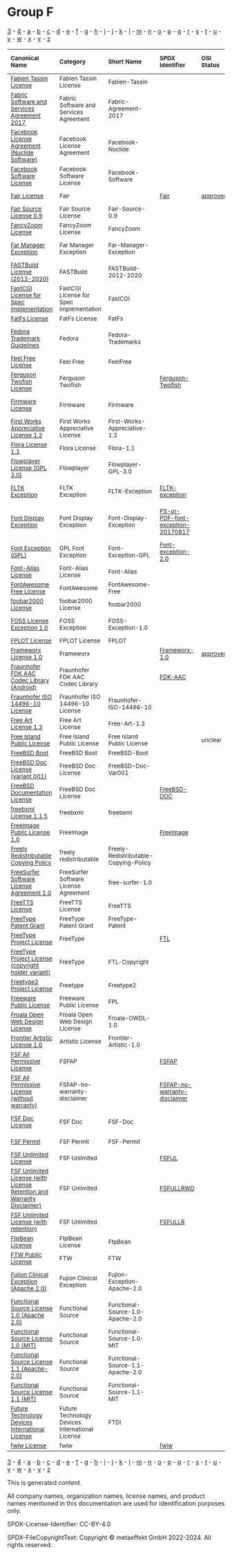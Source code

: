 # Group F

[3](../[3]/README.md) -
[4](../[4]/README.md) -
[a](../[a]/README.md) - 
[b](../[b]/README.md) - 
[c](../[c]/README.md) - 
[d](../[d]/README.md) - 
[e](../[e]/README.md) - 
[f](../[f]/README.md) - 
[g](../[g]/README.md) - 
[h](../[h]/README.md) - 
[i](../[i]/README.md) - 
[j](../[j]/README.md) - 
[k](../[k]/README.md) - 
[l](../[l]/README.md) - 
[m](../[m]/README.md) - 
[n](../[n]/README.md) - 
[o](../[o]/README.md) - 
[p](../[p]/README.md) - 
[q](../[q]/README.md) - 
[r](../[r]/README.md) - 
[s](../[s]/README.md) - 
[t](../[t]/README.md) - 
[u](../[u]/README.md) - 
[v](../[v]/README.md) - 
[w](../[w]/README.md) - 
[x](../[x]/README.md) - 
[y](../[y]/README.md) - 
[z](../[z]/README.md)

|<sup>Canonical Name</sup>|<sup>Category</sup>|<sup>Short Name</sup>|<sup>SPDX Identifier</sup>|<sup>OSI Status</sup>|<sup>Open CoDE Status</sup>|<sup>ScanCode</sup>|<sup>Matched ScanCode</sup>|<sup>Type</sup>|
| :-- | :-- | :-- | :-- | :-- | :-- | :-- | :-- | :-- |
|<sup><a name="Fabien-Tassin-License">[Fabien Tassin License]([fa]/Fabien-Tassin-License.yaml)</a></sup>|<sup>Fabien Tassin License</sup>|<sup>Fabien-Tassin</sup>| | | |<sup>[fabien-tassin](https://github.com/nexB/scancode-toolkit/blob/develop/src/licensedcode/data/licenses/fabien-tassin.LICENSE)</sup>|<sup>[fabien-tassin](https://github.com/nexB/scancode-toolkit/blob/develop/src/licensedcode/data/licenses/fabien-tassin.LICENSE)</sup>|<sup>terms</sup>|
|<sup><a name="Fabric-Software-and-Services-Agreement-2017">[Fabric Software and Services Agreement 2017]([fa]/Fabric-Software-and-Services-Agreement-2017.yaml)</a></sup>|<sup>Fabric Software and Services Agreement</sup>|<sup>Fabric-Agreement-2017</sup>| | | |<sup>[fabric-agreement-2017](https://github.com/nexB/scancode-toolkit/blob/develop/src/licensedcode/data/licenses/fabric-agreement-2017.LICENSE)</sup>|<sup>[fabric-agreement-2017](https://github.com/nexB/scancode-toolkit/blob/develop/src/licensedcode/data/licenses/fabric-agreement-2017.LICENSE)</sup>|<sup>terms</sup>|
|<sup><a name="Facebook-License-Agreement-(Nuclide-Software)">[Facebook License Agreement (Nuclide Software)]([fa]/Facebook-License-Agreement-(Nuclide-Software).yaml)</a></sup>|<sup>Facebook License Agreement</sup>|<sup>Facebook-Nuclide</sup>| | | |<sup>[facebook-nuclide](https://github.com/nexB/scancode-toolkit/blob/develop/src/licensedcode/data/licenses/facebook-nuclide.LICENSE)</sup>|<sup>[facebook-nuclide](https://github.com/nexB/scancode-toolkit/blob/develop/src/licensedcode/data/licenses/facebook-nuclide.LICENSE)</sup>|<sup>terms</sup>|
|<sup><a name="Facebook-Software-License">[Facebook Software License]([fa]/Facebook-Software-License.yaml)</a></sup>|<sup>Facebook Software License</sup>|<sup>Facebook-Software</sup>| | | |<sup>[facebook-software-license](https://github.com/nexB/scancode-toolkit/blob/develop/src/licensedcode/data/licenses/facebook-software-license.LICENSE)</sup>|<sup>[facebook-software-license](https://github.com/nexB/scancode-toolkit/blob/develop/src/licensedcode/data/licenses/facebook-software-license.LICENSE)</sup>|<sup>terms</sup>|
|<sup><a name="Fair-License">[Fair License]([fa]/Fair-License.yaml)</a></sup>|<sup>Fair</sup>|<sup> </sup>|<sup>[Fair](https://spdx.org/licenses/Fair.html)</sup>|<sup>[approved](https://opensource.org/licenses/?ls=Fair)</sup>|<sup>not approved</sup>|<sup>[fair](https://github.com/nexB/scancode-toolkit/blob/develop/src/licensedcode/data/licenses/fair.LICENSE)</sup>|<sup>[fair](https://github.com/nexB/scancode-toolkit/blob/develop/src/licensedcode/data/licenses/fair.LICENSE)</sup>|<sup>terms</sup>|
|<sup><a name="Fair-Source-License-0.9">[Fair Source License 0.9]([fa]/Fair-Source-License-0.9.yaml)</a></sup>|<sup>Fair Source License</sup>|<sup>Fair-Source-0.9</sup>| | | |<sup>[fair-source-0.9](https://github.com/nexB/scancode-toolkit/blob/develop/src/licensedcode/data/licenses/fair-source-0.9.LICENSE)</sup>|<sup>[fair-source-0.9](https://github.com/nexB/scancode-toolkit/blob/develop/src/licensedcode/data/licenses/fair-source-0.9.LICENSE)</sup>|<sup>terms</sup>|
|<sup><a name="FancyZoom-License">[FancyZoom License]([fa]/FancyZoom-License.yaml)</a></sup>|<sup>FancyZoom License</sup>|<sup>FancyZoom</sup>| | | |<sup>[fancyzoom](https://github.com/nexB/scancode-toolkit/blob/develop/src/licensedcode/data/licenses/fancyzoom.LICENSE)</sup>|<sup>[fancyzoom](https://github.com/nexB/scancode-toolkit/blob/develop/src/licensedcode/data/licenses/fancyzoom.LICENSE)</sup>|<sup>terms</sup>|
|<sup><a name="Far-Manager-Exception">[Far Manager Exception]([fa]/Far-Manager-Exception.yaml)</a></sup>|<sup>Far Manager Exception</sup>|<sup>Far-Manager-Exception</sup>| | | |<sup>[far-manager-exception](https://github.com/nexB/scancode-toolkit/blob/develop/src/licensedcode/data/licenses/far-manager-exception.LICENSE)</sup>|<sup>[far-manager-exception](https://github.com/nexB/scancode-toolkit/blob/develop/src/licensedcode/data/licenses/far-manager-exception.LICENSE)</sup>|<sup>exception</sup>|
|<sup><a name="FASTBuild-License-(2012-2020)">[FASTBuild License (2012-2020)]([fa]/FASTBuild-License-(2012-2020).yaml)</a></sup>|<sup>FASTBuild</sup>|<sup>FASTBuild-2012-2020</sup>| | | |<sup>[fastbuild-2012-2020](https://github.com/nexB/scancode-toolkit/blob/develop/src/licensedcode/data/licenses/fastbuild-2012-2020.LICENSE)</sup>|<sup>[fastbuild-2012-2020](https://github.com/nexB/scancode-toolkit/blob/develop/src/licensedcode/data/licenses/fastbuild-2012-2020.LICENSE)</sup>|<sup>terms</sup>|
|<sup><a name="FastCGI-License-for-Spec-Implementation">[FastCGI License for Spec Implementation]([fa]/FastCGI-License-for-Spec-Implementation.yaml)</a></sup>|<sup>FastCGI License for Spec Implementation</sup>|<sup>FastCGI</sup>| | | |<sup>[openmarket-fastcgi](https://github.com/nexB/scancode-toolkit/blob/develop/src/licensedcode/data/licenses/openmarket-fastcgi.LICENSE)</sup>|<sup>[openmarket-fastcgi](https://github.com/nexB/scancode-toolkit/blob/develop/src/licensedcode/data/licenses/openmarket-fastcgi.LICENSE)</sup>|<sup>terms</sup>|
|<sup><a name="FatFs-License">[FatFs License]([fa]/FatFs-License.yaml)</a></sup>|<sup>FatFs License</sup>|<sup>FatFs</sup>| | | |<sup>[fatfs](https://github.com/nexB/scancode-toolkit/blob/develop/src/licensedcode/data/licenses/fatfs.LICENSE)</sup>|<sup>[fatfs](https://github.com/nexB/scancode-toolkit/blob/develop/src/licensedcode/data/licenses/fatfs.LICENSE)</sup>|<sup>terms</sup>|
|<sup><a name="Fedora-Trademark-Guidelines">[Fedora Trademark Guidelines]([fe]/Fedora-Trademark-Guidelines.yaml)</a></sup>|<sup>Fedora</sup>|<sup>Fedora-Trademarks</sup>| | | | |<sup>[generic-trademark](https://github.com/nexB/scancode-toolkit/blob/develop/src/licensedcode/data/licenses/generic-trademark.LICENSE), [proprietary-license](https://github.com/nexB/scancode-toolkit/blob/develop/src/licensedcode/data/licenses/proprietary-license.LICENSE)</sup>|<sup>terms</sup>|
|<sup><a name="Feel-Free-License">[Feel Free License]([fe]/Feel-Free-License.yaml)</a></sup>|<sup>Feel Free</sup>|<sup>FeelFree</sup>| | | | | |<sup>terms</sup>|
|<sup><a name="Ferguson-Twofish-License">[Ferguson Twofish License]([fe]/Ferguson-Twofish-License.yaml)</a></sup>|<sup>Ferguson Twofish</sup>|<sup> </sup>|<sup>[Ferguson-Twofish](https://spdx.org/licenses/Ferguson-Twofish.html)</sup>| | |<sup>[ferguson-twofish](https://github.com/nexB/scancode-toolkit/blob/develop/src/licensedcode/data/licenses/ferguson-twofish.LICENSE)</sup>|<sup>[niels-ferguson](https://github.com/nexB/scancode-toolkit/blob/develop/src/licensedcode/data/licenses/niels-ferguson.LICENSE)</sup>|<sup>terms</sup>|
|<sup><a name="Firmware-License">[Firmware License]([fi]/Firmware-License.yaml)</a></sup>|<sup>Firmware</sup>|<sup>Firmware</sup>| | | |<sup>[binary-linux-firmware](https://github.com/nexB/scancode-toolkit/blob/develop/src/licensedcode/data/licenses/binary-linux-firmware.LICENSE)</sup>|<sup>[bsd-new](https://github.com/nexB/scancode-toolkit/blob/develop/src/licensedcode/data/licenses/bsd-new.LICENSE)</sup>|<sup>terms</sup>|
|<sup><a name="First-Works-Appreciative-License-1.2">[First Works Appreciative License 1.2]([fi]/First-Works-Appreciative-License-1.2.yaml)</a></sup>|<sup>First Works Appreciative License</sup>|<sup>First-Works-Appreciative-1.2</sup>| | | |<sup>[first-works-appreciative-1.2](https://github.com/nexB/scancode-toolkit/blob/develop/src/licensedcode/data/licenses/first-works-appreciative-1.2.LICENSE)</sup>|<sup>[first-works-appreciative-1.2](https://github.com/nexB/scancode-toolkit/blob/develop/src/licensedcode/data/licenses/first-works-appreciative-1.2.LICENSE)</sup>|<sup>terms</sup>|
|<sup><a name="Flora-License-1.1">[Flora License 1.1]([fl]/Flora-License-1.1.yaml)</a></sup>|<sup>Flora License</sup>|<sup>Flora-1.1</sup>| | | |<sup>[flora-1.1](https://github.com/nexB/scancode-toolkit/blob/develop/src/licensedcode/data/licenses/flora-1.1.LICENSE)</sup>|<sup>[flora-1.1](https://github.com/nexB/scancode-toolkit/blob/develop/src/licensedcode/data/licenses/flora-1.1.LICENSE)</sup>|<sup>terms</sup>|
|<sup><a name="Flowplayer-License-(GPL-3.0)">[Flowplayer License (GPL 3.0)]([fl]/Flowplayer-License-(GPL-3.0).yaml)</a></sup>|<sup>Flowplayer</sup>|<sup>Flowplayer-GPL-3.0</sup>| | | |<sup>[flowplayer-gpl-3.0](https://github.com/nexB/scancode-toolkit/blob/develop/src/licensedcode/data/licenses/flowplayer-gpl-3.0.LICENSE)</sup>|<sup>[flowplayer-gpl-3.0](https://github.com/nexB/scancode-toolkit/blob/develop/src/licensedcode/data/licenses/flowplayer-gpl-3.0.LICENSE)</sup>|<sup>terms</sup>|
|<sup><a name="FLTK-Exception">[FLTK Exception]([fl]/FLTK-Exception.yaml)</a></sup>|<sup>FLTK Exception</sup>|<sup>FLTK-Exception</sup>|<sup>[FLTK-exception](https://spdx.org/licenses/FLTK-exception.html)</sup>| | |<sup>[fltk-exception-lgpl-2.0](https://github.com/nexB/scancode-toolkit/blob/develop/src/licensedcode/data/licenses/fltk-exception-lgpl-2.0.LICENSE)</sup>|<sup>[fltk-exception-lgpl-2.0](https://github.com/nexB/scancode-toolkit/blob/develop/src/licensedcode/data/licenses/fltk-exception-lgpl-2.0.LICENSE)</sup>|<sup>exception</sup>|
|<sup><a name="Font-Display-Exception">[Font Display Exception]([fo]/Font-Display-Exception.yaml)</a></sup>|<sup>Font Display Exception</sup>|<sup>Font-Display-Exception</sup>|<sup>[PS-or-PDF-font-exception-20170817](https://spdx.org/licenses/PS-or-PDF-font-exception-20170817.html)</sup>| | |<sup>[ps-or-pdf-font-exception-20170817](https://github.com/nexB/scancode-toolkit/blob/develop/src/licensedcode/data/licenses/ps-or-pdf-font-exception-20170817.LICENSE)</sup>|<sup>agpl-3.0 WITH ps-or-pdf-font-exception-20170817</sup>|<sup>exception</sup>|
|<sup><a name="Font-Exception-(GPL)">[Font Exception (GPL)]([fo]/Font-Exception-(GPL).yaml)</a></sup>|<sup>GPL Font Exception</sup>|<sup>Font-Exception-GPL</sup>|<sup>[Font-exception-2.0](https://spdx.org/licenses/Font-exception-2.0.html)</sup>| | |<sup>[font-exception-gpl](https://github.com/nexB/scancode-toolkit/blob/develop/src/licensedcode/data/licenses/font-exception-gpl.LICENSE)</sup>|<sup>[font-exception-gpl](https://github.com/nexB/scancode-toolkit/blob/develop/src/licensedcode/data/licenses/font-exception-gpl.LICENSE)</sup>|<sup>exception</sup>|
|<sup><a name="Font-Alias-License">[Font-Alias License]([fo]/Font-Alias-License.yaml)</a></sup>|<sup>Font-Alias License</sup>|<sup>Font-Alias</sup>| | | |<sup>[font-alias](https://github.com/nexB/scancode-toolkit/blob/develop/src/licensedcode/data/licenses/font-alias.LICENSE)</sup>|<sup>[font-alias](https://github.com/nexB/scancode-toolkit/blob/develop/src/licensedcode/data/licenses/font-alias.LICENSE)</sup>|<sup>terms</sup>|
|<sup><a name="FontAwesome-Free-License">[FontAwesome Free License]([fo]/FontAwesome-Free-License.yaml)</a></sup>|<sup>FontAwesome</sup>|<sup>FontAwesome-Free</sup>| | | | |<sup>[cc-by-4.0](https://github.com/nexB/scancode-toolkit/blob/develop/src/licensedcode/data/licenses/cc-by-4.0.LICENSE), [mit](https://github.com/nexB/scancode-toolkit/blob/develop/src/licensedcode/data/licenses/mit.LICENSE), [ofl-1.1](https://github.com/nexB/scancode-toolkit/blob/develop/src/licensedcode/data/licenses/ofl-1.1.LICENSE)</sup>|<sup>terms</sup>|
|<sup><a name="foobar2000-License">[foobar2000 License]([fo]/foobar2000-License.yaml)</a></sup>|<sup>foobar2000 License</sup>|<sup>foobar2000</sup>| | | |<sup>[foobar2000](https://github.com/nexB/scancode-toolkit/blob/develop/src/licensedcode/data/licenses/foobar2000.LICENSE)</sup>|<sup>[foobar2000](https://github.com/nexB/scancode-toolkit/blob/develop/src/licensedcode/data/licenses/foobar2000.LICENSE)</sup>|<sup>terms</sup>|
|<sup><a name="FOSS-License-Exception-1.0">[FOSS License Exception 1.0]([fo]/FOSS-License-Exception-1.0.yaml)</a></sup>|<sup>FOSS Exception</sup>|<sup>FOSS-Exception-1.0</sup>| | | |<sup>[dbmx-foss-exception-1.0.9](https://github.com/nexB/scancode-toolkit/blob/develop/src/licensedcode/data/licenses/dbmx-foss-exception-1.0.9.LICENSE)</sup>|<sup>[dbmx-foss-exception-1.0.9](https://github.com/nexB/scancode-toolkit/blob/develop/src/licensedcode/data/licenses/dbmx-foss-exception-1.0.9.LICENSE)</sup>|<sup>exception</sup>|
|<sup><a name="FPLOT-License">[FPLOT License]([fp]/FPLOT-License.yaml)</a></sup>|<sup>FPLOT License</sup>|<sup>FPLOT</sup>| | | |<sup>[fplot](https://github.com/nexB/scancode-toolkit/blob/develop/src/licensedcode/data/licenses/fplot.LICENSE)</sup>|<sup>[fplot](https://github.com/nexB/scancode-toolkit/blob/develop/src/licensedcode/data/licenses/fplot.LICENSE)</sup>|<sup>terms</sup>|
|<sup><a name="Frameworx-License-1.0">[Frameworx License 1.0]([fr]/Frameworx-License-1.0.yaml)</a></sup>|<sup>Frameworx</sup>|<sup> </sup>|<sup>[Frameworx-1.0](https://spdx.org/licenses/Frameworx-1.0.html)</sup>|<sup>[approved](https://opensource.org/licenses/?ls=Frameworx-1.0)</sup>| |<sup>[frameworx-1.0](https://github.com/nexB/scancode-toolkit/blob/develop/src/licensedcode/data/licenses/frameworx-1.0.LICENSE)</sup>|<sup>[frameworx-1.0](https://github.com/nexB/scancode-toolkit/blob/develop/src/licensedcode/data/licenses/frameworx-1.0.LICENSE)</sup>|<sup>terms</sup>|
|<sup><a name="Fraunhofer-FDK-AAC-Codec-Library-(Android)">[Fraunhofer FDK AAC Codec Library (Android)]([fr]/Fraunhofer-FDK-AAC-Codec-Library-(Android).yaml)</a></sup>|<sup>Fraunhofer FDK AAC Codec Library</sup>|<sup> </sup>|<sup>[FDK-AAC](https://spdx.org/licenses/FDK-AAC.html)</sup>| |<sup>not approved</sup>|<sup>[fraunhofer-fdk-aac-codec](https://github.com/nexB/scancode-toolkit/blob/develop/src/licensedcode/data/licenses/fraunhofer-fdk-aac-codec.LICENSE)</sup>|<sup>[fraunhofer-fdk-aac-codec](https://github.com/nexB/scancode-toolkit/blob/develop/src/licensedcode/data/licenses/fraunhofer-fdk-aac-codec.LICENSE)</sup>|<sup>terms</sup>|
|<sup><a name="Fraunhofer-ISO-14496-10-License">[Fraunhofer ISO 14496-10 License]([fr]/Fraunhofer-ISO-14496-10-License.yaml)</a></sup>|<sup>Fraunhofer ISO 14496-10 License</sup>|<sup>Fraunhofer-ISO-14496-10</sup>| | | |<sup>[fraunhofer-iso-14496-10](https://github.com/nexB/scancode-toolkit/blob/develop/src/licensedcode/data/licenses/fraunhofer-iso-14496-10.LICENSE)</sup>|<sup>[fraunhofer-iso-14496-10](https://github.com/nexB/scancode-toolkit/blob/develop/src/licensedcode/data/licenses/fraunhofer-iso-14496-10.LICENSE)</sup>|<sup>terms</sup>|
|<sup><a name="Free-Art-License-1.3">[Free Art License 1.3]([fr]/Free-Art-License-1.3.yaml)</a></sup>|<sup>Free Art License</sup>|<sup>Free-Art-1.3</sup>| | | |<sup>[free-art-1.3](https://github.com/nexB/scancode-toolkit/blob/develop/src/licensedcode/data/licenses/free-art-1.3.LICENSE)</sup>|<sup>[free-art-1.3](https://github.com/nexB/scancode-toolkit/blob/develop/src/licensedcode/data/licenses/free-art-1.3.LICENSE)</sup>|<sup>terms</sup>|
|<sup><a name="Free-Island-Public-License">[Free Island Public License]([fr]/Free-Island-Public-License.yaml)</a></sup>|<sup>Free Island Public License</sup>|<sup>Free Island Public License</sup>| |<sup>unclear</sup>| | |<sup>[warranty-disclaimer](https://github.com/nexB/scancode-toolkit/blob/develop/src/licensedcode/data/licenses/warranty-disclaimer.LICENSE)</sup>|<sup>terms</sup>|
|<sup><a name="FreeBSD-Boot">[FreeBSD Boot]([fr]/FreeBSD-Boot.yaml)</a></sup>|<sup>FreeBSD Boot</sup>|<sup>FreeBSD-Boot</sup>| | | |<sup>[freebsd-boot](https://github.com/nexB/scancode-toolkit/blob/develop/src/licensedcode/data/licenses/freebsd-boot.LICENSE)</sup>|<sup>[freebsd-boot](https://github.com/nexB/scancode-toolkit/blob/develop/src/licensedcode/data/licenses/freebsd-boot.LICENSE)</sup>|<sup>terms</sup>|
|<sup><a name="FreeBSD-Doc-License-(variant-001)">[FreeBSD Doc License (variant 001)]([fr]/FreeBSD-Doc-License-(variant-001).yaml)</a></sup>|<sup>FreeBSD Doc License</sup>|<sup>FreeBSD-Doc-Var001</sup>| | | |<sup>[freebsd-doc](https://github.com/nexB/scancode-toolkit/blob/develop/src/licensedcode/data/licenses/freebsd-doc.LICENSE)</sup>|<sup>[freebsd-doc](https://github.com/nexB/scancode-toolkit/blob/develop/src/licensedcode/data/licenses/freebsd-doc.LICENSE)</sup>|<sup>terms</sup>|
|<sup><a name="FreeBSD-Documentation-License">[FreeBSD Documentation License]([fr]/FreeBSD-Documentation-License.yaml)</a></sup>|<sup>FreeBSD Doc License</sup>|<sup> </sup>|<sup>[FreeBSD-DOC](https://spdx.org/licenses/FreeBSD-DOC.html)</sup>| |<sup>approved</sup>|<sup>[freebsd-doc](https://github.com/nexB/scancode-toolkit/blob/develop/src/licensedcode/data/licenses/freebsd-doc.LICENSE)</sup>|<sup>[freebsd-doc](https://github.com/nexB/scancode-toolkit/blob/develop/src/licensedcode/data/licenses/freebsd-doc.LICENSE)</sup>|<sup>terms</sup>|
|<sup><a name="freebxml-License-1.1-5">[freebxml License 1.1 5]([fr]/freebxml-License-1.1-5.yaml)</a></sup>|<sup>freebxml</sup>|<sup>freebxml</sup>| | | | |<sup>[apache-2.0](https://github.com/nexB/scancode-toolkit/blob/develop/src/licensedcode/data/licenses/apache-2.0.LICENSE)</sup>|<sup>terms</sup>|
|<sup><a name="FreeImage-Public-License-1.0">[FreeImage Public License 1.0]([fr]/FreeImage-Public-License-1.0.yaml)</a></sup>|<sup>FreeImage</sup>|<sup> </sup>|<sup>[FreeImage](https://spdx.org/licenses/FreeImage.html)</sup>| |<sup>approved</sup>|<sup>[freeimage-1.0](https://github.com/nexB/scancode-toolkit/blob/develop/src/licensedcode/data/licenses/freeimage-1.0.LICENSE)</sup>|<sup>[freeimage-1.0](https://github.com/nexB/scancode-toolkit/blob/develop/src/licensedcode/data/licenses/freeimage-1.0.LICENSE)</sup>|<sup>terms</sup>|
|<sup><a name="Freely-Redistributable-Copying-Policy">[Freely Redistributable Copying Policy]([fr]/Freely-Redistributable-Copying-Policy.yaml)</a></sup>|<sup>freely redistributable</sup>|<sup>Freely-Redistributable-Copying-Policy</sup>| | | | | |<sup>terms</sup>|
|<sup><a name="FreeSurfer-Software-License-Agreement-1.0">[FreeSurfer Software License Agreement 1.0]([fr]/FreeSurfer-Software-License-Agreement-1.0.yaml)</a></sup>|<sup>FreeSurfer Software License Agreement</sup>|<sup>free-surfer-1.0</sup>| | | |<sup>[free-surfer-1.0](https://github.com/nexB/scancode-toolkit/blob/develop/src/licensedcode/data/licenses/free-surfer-1.0.LICENSE)</sup>|<sup>[free-surfer-1.0](https://github.com/nexB/scancode-toolkit/blob/develop/src/licensedcode/data/licenses/free-surfer-1.0.LICENSE)</sup>|<sup>terms</sup>|
|<sup><a name="FreeTTS-License">[FreeTTS License]([fr]/FreeTTS-License.yaml)</a></sup>|<sup>FreeTTS License</sup>|<sup>FreeTTS</sup>| | |<sup>approved</sup>|<sup>[freetts](https://github.com/nexB/scancode-toolkit/blob/develop/src/licensedcode/data/licenses/freetts.LICENSE)</sup>|<sup>[freetts](https://github.com/nexB/scancode-toolkit/blob/develop/src/licensedcode/data/licenses/freetts.LICENSE)</sup>|<sup>terms</sup>|
|<sup><a name="FreeType-Patent-Grant">[FreeType Patent Grant]([fr]/FreeType-Patent-Grant.yaml)</a></sup>|<sup>FreeType Patent Grant</sup>|<sup>FreeType-Patent</sup>| | |<sup>approved</sup>|<sup>[freetype-patent](https://github.com/nexB/scancode-toolkit/blob/develop/src/licensedcode/data/licenses/freetype-patent.LICENSE)</sup>|<sup>[freetype-patent](https://github.com/nexB/scancode-toolkit/blob/develop/src/licensedcode/data/licenses/freetype-patent.LICENSE)</sup>|<sup>terms</sup>|
|<sup><a name="FreeType-Project-License">[FreeType Project License]([fr]/FreeType-Project-License.yaml)</a></sup>|<sup>FreeType</sup>|<sup> </sup>|<sup>[FTL](https://spdx.org/licenses/FTL.html)</sup>| |<sup>approved</sup>|<sup>[freetype](https://github.com/nexB/scancode-toolkit/blob/develop/src/licensedcode/data/licenses/freetype.LICENSE)</sup>|<sup>[freetype](https://github.com/nexB/scancode-toolkit/blob/develop/src/licensedcode/data/licenses/freetype.LICENSE)</sup>|<sup>terms</sup>|
|<sup><a name="FreeType-Project-License-(copyright-holder-variant)">[FreeType Project License (copyright holder variant)]([fr]/FreeType-Project-License-(copyright-holder-variant).yaml)</a></sup>|<sup>FreeType</sup>|<sup>FTL-Copyright</sup>| | | | |<sup>[freetype](https://github.com/nexB/scancode-toolkit/blob/develop/src/licensedcode/data/licenses/freetype.LICENSE)</sup>|<sup>terms</sup>|
|<sup><a name="Freetype2-Project-License">[Freetype2 Project License]([fr]/Freetype2-Project-License.yaml)</a></sup>|<sup>Freetype</sup>|<sup>Freetype2</sup>| | | | |<sup>freetype OR gpl-3.0</sup>|<sup>terms</sup>|
|<sup><a name="Freeware-Public-License">[Freeware Public License]([fr]/Freeware-Public-License.yaml)</a></sup>|<sup>Freeware Public License</sup>|<sup>FPL</sup>| | | |<sup>[fpl](https://github.com/nexB/scancode-toolkit/blob/develop/src/licensedcode/data/licenses/fpl.LICENSE)</sup>|<sup>[fpl](https://github.com/nexB/scancode-toolkit/blob/develop/src/licensedcode/data/licenses/fpl.LICENSE)</sup>|<sup>terms</sup>|
|<sup><a name="Froala-Open-Web-Design-License">[Froala Open Web Design License]([fr]/Froala-Open-Web-Design-License.yaml)</a></sup>|<sup>Froala Open Web Design License</sup>|<sup>Froala-OWDL-1.0</sup>| | | |<sup>[froala-owdl-1.0](https://github.com/nexB/scancode-toolkit/blob/develop/src/licensedcode/data/licenses/froala-owdl-1.0.LICENSE)</sup>|<sup>[froala-owdl-1.0](https://github.com/nexB/scancode-toolkit/blob/develop/src/licensedcode/data/licenses/froala-owdl-1.0.LICENSE)</sup>|<sup>terms</sup>|
|<sup><a name="Frontier-Artistic-License-1.0">[Frontier Artistic License 1.0]([fr]/Frontier-Artistic-License-1.0.yaml)</a></sup>|<sup>Artistic License</sup>|<sup>Frontier-Artistic-1.0</sup>| | | |<sup>[frontier-1.0](https://github.com/nexB/scancode-toolkit/blob/develop/src/licensedcode/data/licenses/frontier-1.0.LICENSE)</sup>|<sup>[frontier-1.0](https://github.com/nexB/scancode-toolkit/blob/develop/src/licensedcode/data/licenses/frontier-1.0.LICENSE)</sup>|<sup>terms</sup>|
|<sup><a name="FSF-All-Permissive-License">[FSF All Permissive License]([fs]/FSF-All-Permissive-License.yaml)</a></sup>|<sup>FSFAP</sup>|<sup> </sup>|<sup>[FSFAP](https://spdx.org/licenses/FSFAP.html)</sup>| |<sup>approved</sup>|<sup>[fsf-ap](https://github.com/nexB/scancode-toolkit/blob/develop/src/licensedcode/data/licenses/fsf-ap.LICENSE)</sup>|<sup>[fsf-ap](https://github.com/nexB/scancode-toolkit/blob/develop/src/licensedcode/data/licenses/fsf-ap.LICENSE)</sup>|<sup>terms</sup>|
|<sup><a name="FSF-All-Permissive-License-(without-warranty)">[FSF All Permissive License (without warranty)]([fs]/FSF-All-Permissive-License-(without-warranty).yaml)</a></sup>|<sup>FSFAP-no-warranty-disclaimer</sup>|<sup> </sup>|<sup>[FSFAP-no-warranty-disclaimer](https://spdx.org/licenses/FSFAP-no-warranty-disclaimer.html)</sup>| | | |<sup>[fsf-ap](https://github.com/nexB/scancode-toolkit/blob/develop/src/licensedcode/data/licenses/fsf-ap.LICENSE)</sup>|<sup>terms</sup>|
|<sup><a name="FSF-Doc-License">[FSF Doc License]([fs]/FSF-Doc-License.yaml)</a></sup>|<sup>FSF Doc</sup>|<sup>FSF-Doc</sup>| | | | |<sup>[latex2e](https://github.com/nexB/scancode-toolkit/blob/develop/src/licensedcode/data/licenses/latex2e.LICENSE), [other-permissive](https://github.com/nexB/scancode-toolkit/blob/develop/src/licensedcode/data/licenses/other-permissive.LICENSE)</sup>|<sup>terms</sup>|
|<sup><a name="FSF-Permit">[FSF Permit]([fs]/FSF-Permit.yaml)</a></sup>|<sup>FSF Permit</sup>|<sup>FSF-Permit</sup>| | | | |<sup>[other-copyleft](https://github.com/nexB/scancode-toolkit/blob/develop/src/licensedcode/data/licenses/other-copyleft.LICENSE)</sup>|<sup>terms</sup>|
|<sup><a name="FSF-Unlimited-License">[FSF Unlimited License]([fs]/FSF-Unlimited-License.yaml)</a></sup>|<sup>FSF Unlimited</sup>|<sup> </sup>|<sup>[FSFUL](https://spdx.org/licenses/FSFUL.html)</sup>| |<sup>approved</sup>|<sup>[fsf-free](https://github.com/nexB/scancode-toolkit/blob/develop/src/licensedcode/data/licenses/fsf-free.LICENSE)</sup>|<sup>[fsf-free](https://github.com/nexB/scancode-toolkit/blob/develop/src/licensedcode/data/licenses/fsf-free.LICENSE)</sup>|<sup>terms</sup>|
|<sup><a name="FSF-Unlimited-License-(with-License-Retention-and-Warranty-Disclaimer)">[FSF Unlimited License (with License Retention and Warranty Disclaimer)]([fs]/FSF-Unlimited-License-(with-License-Retention-and-Warranty-Disclaimer).yaml)</a></sup>|<sup>FSF Unlimited</sup>|<sup> </sup>|<sup>[FSFULLRWD](https://spdx.org/licenses/FSFULLRWD.html)</sup>| |<sup>approved</sup>|<sup>[fsf-unlimited-no-warranty](https://github.com/nexB/scancode-toolkit/blob/develop/src/licensedcode/data/licenses/fsf-unlimited-no-warranty.LICENSE)</sup>|<sup>[fsf-unlimited-no-warranty](https://github.com/nexB/scancode-toolkit/blob/develop/src/licensedcode/data/licenses/fsf-unlimited-no-warranty.LICENSE)</sup>|<sup>terms</sup>|
|<sup><a name="FSF-Unlimited-License-(with-retention)">[FSF Unlimited License (with retention)]([fs]/FSF-Unlimited-License-(with-retention).yaml)</a></sup>|<sup>FSF Unlimited</sup>|<sup> </sup>|<sup>[FSFULLR](https://spdx.org/licenses/FSFULLR.html)</sup>| |<sup>approved</sup>|<sup>[fsf-unlimited](https://github.com/nexB/scancode-toolkit/blob/develop/src/licensedcode/data/licenses/fsf-unlimited.LICENSE)</sup>|<sup>[fsf-unlimited](https://github.com/nexB/scancode-toolkit/blob/develop/src/licensedcode/data/licenses/fsf-unlimited.LICENSE)</sup>|<sup>terms</sup>|
|<sup><a name="FtpBean-License">[FtpBean License]([ft]/FtpBean-License.yaml)</a></sup>|<sup>FtpBean License</sup>|<sup>FtpBean</sup>| | | |<sup>[ftpbean](https://github.com/nexB/scancode-toolkit/blob/develop/src/licensedcode/data/licenses/ftpbean.LICENSE)</sup>|<sup>[ftpbean](https://github.com/nexB/scancode-toolkit/blob/develop/src/licensedcode/data/licenses/ftpbean.LICENSE)</sup>|<sup>terms</sup>|
|<sup><a name="FTW-Public-License">[FTW Public License]([ft]/FTW-Public-License.yaml)</a></sup>|<sup>FTW</sup>|<sup>FTW</sup>| | | | | |<sup>terms</sup>|
|<sup><a name="Fujion-Clinical-Exception-(Apache-2.0)">[Fujion Clinical Exception (Apache 2.0)]([fu]/Fujion-Clinical-Exception-(Apache-2.0).yaml)</a></sup>|<sup>Fujion Clinical Exception</sup>|<sup>Fujion-Exception-Apache-2.0</sup>| | | |<sup>[fujion-exception-to-apache-2.0](https://github.com/nexB/scancode-toolkit/blob/develop/src/licensedcode/data/licenses/fujion-exception-to-apache-2.0.LICENSE)</sup>|<sup>[fujion-exception-to-apache-2.0](https://github.com/nexB/scancode-toolkit/blob/develop/src/licensedcode/data/licenses/fujion-exception-to-apache-2.0.LICENSE)</sup>|<sup>exception</sup>|
|<sup><a name="Functional-Source-License-1.0-(Apache-2.0)">[Functional Source License 1.0 (Apache 2.0)]([fu]/Functional-Source-License-1.0-(Apache-2.0).yaml)</a></sup>|<sup>Functional Source</sup>|<sup>Functional-Source-1.0-Apache-2.0</sup>| | | |<sup>[fsl-1.0-apache-2.0](https://github.com/nexB/scancode-toolkit/blob/develop/src/licensedcode/data/licenses/fsl-1.0-apache-2.0.LICENSE)</sup>|<sup>[apache-2.0](https://github.com/nexB/scancode-toolkit/blob/develop/src/licensedcode/data/licenses/apache-2.0.LICENSE), [proprietary-license](https://github.com/nexB/scancode-toolkit/blob/develop/src/licensedcode/data/licenses/proprietary-license.LICENSE)</sup>|<sup>terms</sup>|
|<sup><a name="Functional-Source-License-1.0-(MIT)">[Functional Source License 1.0 (MIT)]([fu]/Functional-Source-License-1.0-(MIT).yaml)</a></sup>|<sup>Functional Source</sup>|<sup>Functional-Source-1.0-MIT</sup>| | | |<sup>[fsl-1.0-mit](https://github.com/nexB/scancode-toolkit/blob/develop/src/licensedcode/data/licenses/fsl-1.0-mit.LICENSE)</sup>|<sup>[mit](https://github.com/nexB/scancode-toolkit/blob/develop/src/licensedcode/data/licenses/mit.LICENSE), [proprietary-license](https://github.com/nexB/scancode-toolkit/blob/develop/src/licensedcode/data/licenses/proprietary-license.LICENSE)</sup>|<sup>terms</sup>|
|<sup><a name="Functional-Source-License-1.1-(Apache-2.0)">[Functional Source License 1.1 (Apache-2.0)]([fu]/Functional-Source-License-1.1-(Apache-2.0).yaml)</a></sup>|<sup>Functional Source</sup>|<sup>Functional-Source-1.1-Apache-2.0</sup>| | | | |<sup>[mit](https://github.com/nexB/scancode-toolkit/blob/develop/src/licensedcode/data/licenses/mit.LICENSE), [proprietary-license](https://github.com/nexB/scancode-toolkit/blob/develop/src/licensedcode/data/licenses/proprietary-license.LICENSE)</sup>|<sup>terms</sup>|
|<sup><a name="Functional-Source-License-1.1-(MIT)">[Functional Source License 1.1 (MIT)]([fu]/Functional-Source-License-1.1-(MIT).yaml)</a></sup>|<sup>Functional Source</sup>|<sup>Functional-Source-1.1-MIT</sup>| | | | |<sup>[mit](https://github.com/nexB/scancode-toolkit/blob/develop/src/licensedcode/data/licenses/mit.LICENSE), [proprietary-license](https://github.com/nexB/scancode-toolkit/blob/develop/src/licensedcode/data/licenses/proprietary-license.LICENSE)</sup>|<sup>terms</sup>|
|<sup><a name="Future-Technology-Devices-International-License">[Future Technology Devices International License]([fu]/Future-Technology-Devices-International-License.yaml)</a></sup>|<sup>Future Technology Devices International License</sup>|<sup>FTDI</sup>| | | |<sup>[ftdi](https://github.com/nexB/scancode-toolkit/blob/develop/src/licensedcode/data/licenses/ftdi.LICENSE)</sup>|<sup>[ftdi](https://github.com/nexB/scancode-toolkit/blob/develop/src/licensedcode/data/licenses/ftdi.LICENSE)</sup>|<sup>terms</sup>|
|<sup><a name="fwlw-License">[fwlw License]([fw]/fwlw-License.yaml)</a></sup>|<sup>fwlw</sup>|<sup> </sup>|<sup>[fwlw](https://spdx.org/licenses/fwlw.html)</sup>| | |<sup>[fwlw](https://github.com/nexB/scancode-toolkit/blob/develop/src/licensedcode/data/licenses/fwlw.LICENSE)</sup>| |<sup>terms</sup>|

[3](../[3]/README.md) -
[4](../[4]/README.md) -
[a](../[a]/README.md) - 
[b](../[b]/README.md) - 
[c](../[c]/README.md) - 
[d](../[d]/README.md) - 
[e](../[e]/README.md) - 
[f](../[f]/README.md) - 
[g](../[g]/README.md) - 
[h](../[h]/README.md) - 
[i](../[i]/README.md) - 
[j](../[j]/README.md) - 
[k](../[k]/README.md) - 
[l](../[l]/README.md) - 
[m](../[m]/README.md) - 
[n](../[n]/README.md) - 
[o](../[o]/README.md) - 
[p](../[p]/README.md) - 
[q](../[q]/README.md) - 
[r](../[r]/README.md) - 
[s](../[s]/README.md) - 
[t](../[t]/README.md) - 
[u](../[u]/README.md) - 
[v](../[v]/README.md) - 
[w](../[w]/README.md) - 
[x](../[x]/README.md) - 
[y](../[y]/README.md) - 
[z](../[z]/README.md)


This is generated content.

All company names, organization names, license names, and product names mentioned in this documentation are used for identification purposes only.

SPDX-License-Identifier: CC-BY-4.0

SPDX-FileCopyrightText: Copyright © metaeffekt GmbH 2022-2024. All rights reserved.
